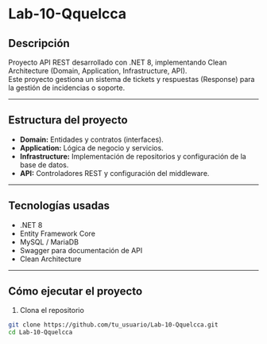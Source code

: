# Lab-10-Qquelcca

## Descripción

Proyecto API REST desarrollado con .NET 8, implementando Clean Architecture (Domain, Application, Infrastructure, API).  
Este proyecto gestiona un sistema de tickets y respuestas (Response) para la gestión de incidencias o soporte.

---

## Estructura del proyecto

- **Domain:** Entidades y contratos (interfaces).
- **Application:** Lógica de negocio y servicios.
- **Infrastructure:** Implementación de repositorios y configuración de la base de datos.
- **API:** Controladores REST y configuración del middleware.

---

## Tecnologías usadas

- .NET 8
- Entity Framework Core
- MySQL / MariaDB
- Swagger para documentación de API
- Clean Architecture

---

## Cómo ejecutar el proyecto

1. Clona el repositorio

```bash
git clone https://github.com/tu_usuario/Lab-10-Qquelcca.git
cd Lab-10-Qquelcca
